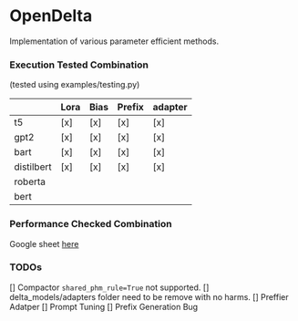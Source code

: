 # OpenDelta
Implementation of various parameter efficient methods.

### Execution Tested Combination

(tested using examples/testing.py)

|   | Lora  | Bias  |  Prefix | adapter |
|---|---|---|---|---|
| t5 | [x] | [x] | [x]  | [x]  |
| gpt2 | [x]  | [x]  |  [x] |  [x] |
| bart |  [x] |   [x]|  [x] | [x]  |
| distilbert |  [x] | [x]  |  [x] | [x]  |
| roberta |   |   |   |  |
| bert |  |   |  |  |

### Performance Checked Combination

Google sheet [here](https://docs.google.com/spreadsheets/d/1BIVa8ocAPga-u7rBOXLYaTfaJSjI1dWfwohmLjmFDrY/edit?usp=sharing)

### TODOs

[] Compactor `shared_phm_rule=True` not supported.
[] delta_models/adapters folder need to be remove with no harms.
[] Preffier Adatper
[] Prompt Tuning
[] Prefix Generation Bug

